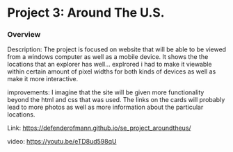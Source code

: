 # Project 3: Around The U.S.

### Overview  

Description:
The project is focused on website that will be able to be viewed from a windows computer as well
as a mobile device. It shows the the locations that an explorer has well... explrored
i had to make it viewable within certain amount of pixel widths for both kinds of devices
as well as make it more interactive.

improvements:
I imagine that the site will be given more functionality beyond the html and css that was used.
The links on the cards will probably lead to more photos as well as more information 
about the particular locations.

Link:
https://defenderofmann.github.io/se_project_aroundtheus/

video:
https://youtu.be/eTD8ud598qU